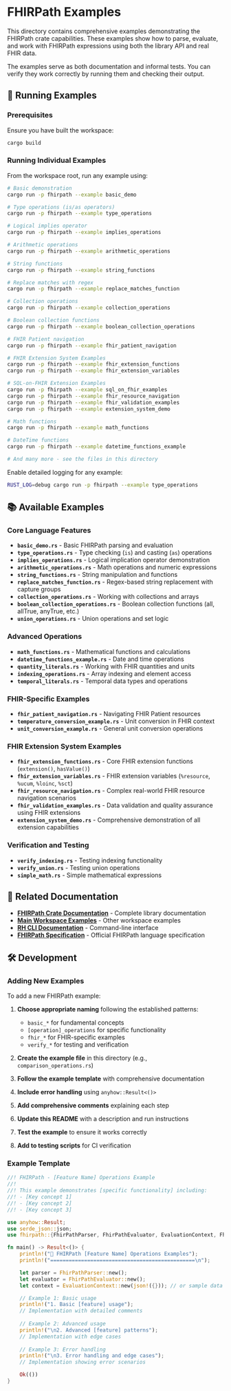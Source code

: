 # FHIRPath Examples

This directory contains comprehensive examples demonstrating the FHIRPath crate capabilities. These examples show how to parse, evaluate, and work with FHIRPath expressions using both the library API and real FHIR data.

The examples serve as both documentation and informal tests. You can verify they work correctly by running them and checking their output.

## 🚀 Running Examples

### Prerequisites

Ensure you have built the workspace:
```bash
cargo build
```

### Running Individual Examples

From the workspace root, run any example using:

```bash
# Basic demonstration
cargo run -p fhirpath --example basic_demo

# Type operations (is/as operators)
cargo run -p fhirpath --example type_operations

# Logical implies operator
cargo run -p fhirpath --example implies_operations

# Arithmetic operations
cargo run -p fhirpath --example arithmetic_operations

# String functions
cargo run -p fhirpath --example string_functions

# Replace matches with regex
cargo run -p fhirpath --example replace_matches_function

# Collection operations
cargo run -p fhirpath --example collection_operations

# Boolean collection functions
cargo run -p fhirpath --example boolean_collection_operations

# FHIR Patient navigation
cargo run -p fhirpath --example fhir_patient_navigation

# FHIR Extension System Examples
cargo run -p fhirpath --example fhir_extension_functions
cargo run -p fhirpath --example fhir_extension_variables

# SQL-on-FHIR Extension Examples
cargo run -p fhirpath --example sql_on_fhir_examples
cargo run -p fhirpath --example fhir_resource_navigation
cargo run -p fhirpath --example fhir_validation_examples
cargo run -p fhirpath --example extension_system_demo

# Math functions
cargo run -p fhirpath --example math_functions

# DateTime functions
cargo run -p fhirpath --example datetime_functions_example

# And many more - see the files in this directory
```

Enable detailed logging for any example:
```bash
RUST_LOG=debug cargo run -p fhirpath --example type_operations
```

## 📚 Available Examples

### Core Language Features
- **`basic_demo.rs`** - Basic FHIRPath parsing and evaluation
- **`type_operations.rs`** - Type checking (`is`) and casting (`as`) operations  
- **`implies_operations.rs`** - Logical implication operator demonstration
- **`arithmetic_operations.rs`** - Math operations and numeric expressions
- **`string_functions.rs`** - String manipulation and functions
- **`replace_matches_function.rs`** - Regex-based string replacement with capture groups
- **`collection_operations.rs`** - Working with collections and arrays
- **`boolean_collection_operations.rs`** - Boolean collection functions (all, allTrue, anyTrue, etc.)
- **`union_operations.rs`** - Union operations and set logic

### Advanced Operations  
- **`math_functions.rs`** - Mathematical functions and calculations
- **`datetime_functions_example.rs`** - Date and time operations
- **`quantity_literals.rs`** - Working with FHIR quantities and units
- **`indexing_operations.rs`** - Array indexing and element access
- **`temporal_literals.rs`** - Temporal data types and operations

### FHIR-Specific Examples
- **`fhir_patient_navigation.rs`** - Navigating FHIR Patient resources
- **`temperature_conversion_example.rs`** - Unit conversion in FHIR context
- **`unit_conversion_example.rs`** - General unit conversion operations

### FHIR Extension System Examples
- **`fhir_extension_functions.rs`** - Core FHIR extension functions (`extension()`, `hasValue()`)
- **`fhir_extension_variables.rs`** - FHIR extension variables (`%resource`, `%ucum`, `%loinc`, `%sct`)
- **`fhir_resource_navigation.rs`** - Complex real-world FHIR resource navigation scenarios
- **`fhir_validation_examples.rs`** - Data validation and quality assurance using FHIR extensions
- **`extension_system_demo.rs`** - Comprehensive demonstration of all extension capabilities

### Verification and Testing
- **`verify_indexing.rs`** - Testing indexing functionality
- **`verify_union.rs`** - Testing union operations
- **`simple_math.rs`** - Simple mathematical expressions

## 🔗 Related Documentation

- **[FHIRPath Crate Documentation](../README.md)** - Complete library documentation
- **[Main Workspace Examples](../../../examples/README.md)** - Other workspace examples
- **[RH CLI Documentation](../../../apps/rh/README.md)** - Command-line interface
- **[FHIRPath Specification](https://hl7.org/fhirpath/)** - Official FHIRPath language specification

## 🛠️ Development

### Adding New Examples

To add a new FHIRPath example:

1. **Choose appropriate naming** following the established patterns:
   - `basic_*` for fundamental concepts
   - `[operation]_operations` for specific functionality
   - `fhir_*` for FHIR-specific examples
   - `verify_*` for testing and verification

2. **Create the example file** in this directory (e.g., `comparison_operations.rs`)
3. **Follow the example template** with comprehensive documentation
4. **Include error handling** using `anyhow::Result<()>`
5. **Add comprehensive comments** explaining each step
6. **Update this README** with a description and run instructions
7. **Test the example** to ensure it works correctly
8. **Add to testing scripts** for CI verification

### Example Template

```rust
//! FHIRPath - [Feature Name] Operations Example
//! 
//! This example demonstrates [specific functionality] including:
//! - [Key concept 1]
//! - [Key concept 2]
//! - [Key concept 3]

use anyhow::Result;
use serde_json::json;
use fhirpath::{FhirPathParser, FhirPathEvaluator, EvaluationContext, FhirPathValue};

fn main() -> Result<()> {
    println!("🎯 FHIRPath [Feature Name] Operations Examples");
    println!("===============================================\n");

    let parser = FhirPathParser::new();
    let evaluator = FhirPathEvaluator::new();
    let context = EvaluationContext::new(json!({})); // or sample data

    // Example 1: Basic usage
    println!("1. Basic [feature] usage");
    // Implementation with detailed comments
    
    // Example 2: Advanced usage
    println!("\n2. Advanced [feature] patterns");
    // Implementation with edge cases
    
    // Example 3: Error handling
    println!("\n3. Error handling and edge cases");
    // Implementation showing error scenarios

    Ok(())
}
```
